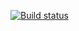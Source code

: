 [![Build status](https://ci.appveyor.com/api/projects/status/w1o68m31tkq0qg97/branch/main?svg=true)](https://ci.appveyor.com/project/QvvQV/pattern/branch/main)
